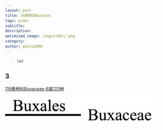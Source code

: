 ```yaml
---
layout: post
title: 24黄杨目Buxales
tags: order    
subtitle: 
description: 
optimized_image: /img/order/.png
category: 
author: ganlu1994  
---
```


> lad

## 3

[119黄杨科Buxaceae-6属123种](https://ganlu1994.github.io/119黄杨科Buxaceae/)

![](/img/phylo/64-24黄杨目.png)